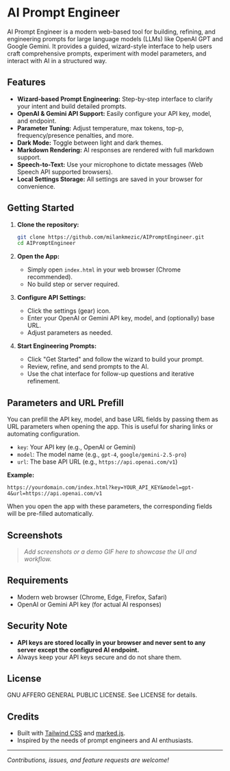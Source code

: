 # AI Prompt Engineer

AI Prompt Engineer is a modern web-based tool for building, refining, and engineering prompts for large language models (LLMs) like OpenAI GPT and Google Gemini. It provides a guided, wizard-style interface to help users craft comprehensive prompts, experiment with model parameters, and interact with AI in a structured way.

## Features

- **Wizard-based Prompt Engineering:** Step-by-step interface to clarify your intent and build detailed prompts.
- **OpenAI & Gemini API Support:** Easily configure your API key, model, and endpoint.
- **Parameter Tuning:** Adjust temperature, max tokens, top-p, frequency/presence penalties, and more.
- **Dark Mode:** Toggle between light and dark themes.
- **Markdown Rendering:** AI responses are rendered with full markdown support.
- **Speech-to-Text:** Use your microphone to dictate messages (Web Speech API supported browsers).
- **Local Settings Storage:** All settings are saved in your browser for convenience.

## Getting Started

1. **Clone the repository:**
   ```bash
   git clone https://github.com/milankmezic/AIPromptEngineer.git
   cd AIPromptEngineer
   ```

2. **Open the App:**
   - Simply open `index.html` in your web browser (Chrome recommended).
   - No build step or server required.

3. **Configure API Settings:**
   - Click the settings (gear) icon.
   - Enter your OpenAI or Gemini API key, model, and (optionally) base URL.
   - Adjust parameters as needed.

4. **Start Engineering Prompts:**
   - Click "Get Started" and follow the wizard to build your prompt.
   - Review, refine, and send prompts to the AI.
   - Use the chat interface for follow-up questions and iterative refinement.

## Parameters and URL Prefill

You can prefill the API key, model, and base URL fields by passing them as URL parameters when opening the app. This is useful for sharing links or automating configuration.

- `key`: Your API key (e.g., OpenAI or Gemini)
- `model`: The model name (e.g., `gpt-4`, `google/gemini-2.5-pro`)
- `url`: The base API URL (e.g., `https://api.openai.com/v1`)

**Example:**
```
https://yourdomain.com/index.html?key=YOUR_API_KEY&model=gpt-4&url=https://api.openai.com/v1
```

When you open the app with these parameters, the corresponding fields will be pre-filled automatically.

## Screenshots

> _Add screenshots or a demo GIF here to showcase the UI and workflow._

## Requirements
- Modern web browser (Chrome, Edge, Firefox, Safari)
- OpenAI or Gemini API key (for actual AI responses)

## Security Note
- **API keys are stored locally in your browser and never sent to any server except the configured AI endpoint.**
- Always keep your API keys secure and do not share them.

## License
GNU AFFERO GENERAL PUBLIC LICENSE. See LICENSE for details.

## Credits
- Built with [Tailwind CSS](https://tailwindcss.com/) and [marked.js](https://marked.js.org/).
- Inspired by the needs of prompt engineers and AI enthusiasts.

---

_Contributions, issues, and feature requests are welcome!_ 
